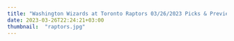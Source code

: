 ```yaml
---
title: "Washington Wizards at Toronto Raptors 03/26/2023 Picks & Preview"
date: 2023-03-26T22:24:21+03:00
thumbnail:  "raptors.jpg"
---
```


